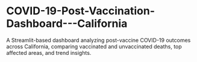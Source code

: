 # COVID-19-Post-Vaccination-Dashboard---California
A Streamlit-based dashboard analyzing post-vaccine COVID-19 outcomes across California, comparing vaccinated and unvaccinated deaths, top affected areas, and trend insights.
